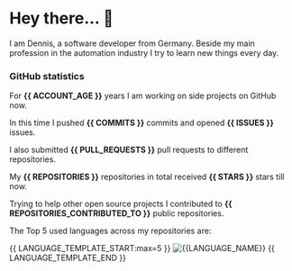 <h1 align="left">Hey there... 👋</h1>
I am Dennis, a software developer from Germany. Beside my main profession in the automation industry I try to learn new things every day.

<h3 align="left">GitHub statistics</h3>

For **{{ ACCOUNT_AGE }}** years I am working on side projects on GitHub now.

In this time I pushed **{{ COMMITS }}** commits and opened **{{ ISSUES }}** issues.

I also submitted **{{ PULL_REQUESTS }}** pull requests to different repositories.

My **{{ REPOSITORIES }}** repositories in total received **{{ STARS }}** stars till now.

Trying to help other open source projects I contributed to **{{ REPOSITORIES_CONTRIBUTED_TO }}** public repositories.

The Top 5 used languages across my repositories are:

{{ LANGUAGE_TEMPLATE_START:max=5 }}
![{{LANGUAGE_NAME}}](https://img.shields.io/static/v1?style=flat-square&label=%E2%A0%80&color=555&labelColor={{LANGUAGE_COLOR:uri}}&message={{LANGUAGE_NAME:uri}}%EF%B8%B1{{LANGUAGE_PERCENT:uri}}%25)
{{ LANGUAGE_TEMPLATE_END }}
